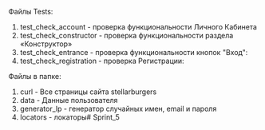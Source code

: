 Файлы Tests:
1. test_check_account - проверка функциональности Личного Кабинета
2. test_check_constructor - проверка функциональности раздела «Конструктор»
3. test_check_entrance - проверка функциональности кнопок "Вход":
4. test_check_registration - проверка Регистрации:


Файлы в папке:
1. curl - Все страницы сайта stellarburgers
2. data - Данные пользователя
3. generator_lp - генератор случайных имен, email и пароля
4. locators - локаторы#   S p r i n t _ 5 
 
 